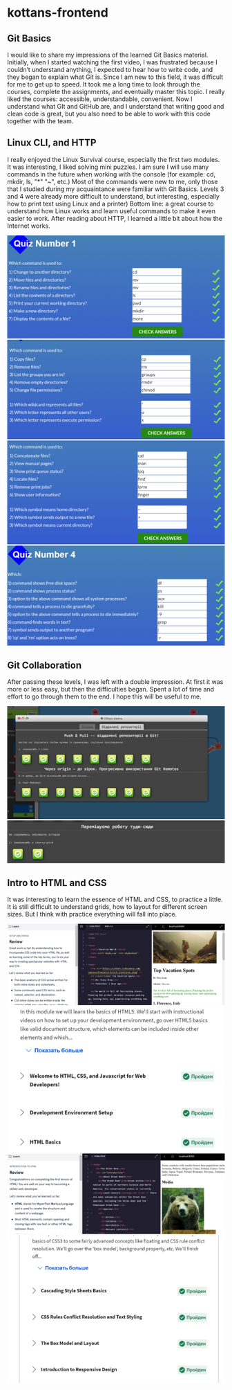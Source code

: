 # kottans-frontend

## Git Basics

I would like to share my impressions of the learned Git Basics material. Initially, when I started watching the first video, I was frustrated because I couldn’t understand anything, I expected to hear how to write code, and they began to explain what Git is. Since I am new to this field, it was difficult for me to get up to speed. It took me a long time to look through the courses, complete the assignments, and eventually master this topic. I really liked the courses: accessible, understandable, convenient. Now I understand what GIt and GitHub are, and I understand that writing good and clean code is great, but you also need to be able to work with this code together with the team.

## Linux CLI, and HTTP

I really enjoyed the Linux Survival course, especially the first two modules. It was interesting, I liked solving mini puzzles. I am sure I will use many commands in the future when working with the console (for example: cd, mkdir, ls, "\*" "~", etc.) Most of the commands were new to me, only those that I studied during my acquaintance were familiar with Git Basics. Levels 3 and 4 were already more difficult to understand, but interesting, especially how to print text using Linux and a printer)
Bottom line: a great course to understand how Linux works and learn useful commands to make it even easier to work.
After reading about HTTP, I learned a little bit about how the Internet works.

![Module 1](./task_linux_cli/module1.png "Module 1")
![Module 2](./task_linux_cli/module2.png "Module 2")
![Module 3](./task_linux_cli/module3.png "Module 3")
![Module 4](./task_linux_cli/module4.png "Module 4")

## Git Collaboration

After passing these levels, I was left with a double impression. At first it was more or less easy, but then the difficulties began. Spent a lot of time and effort to go through them to the end. I hope this will be useful to me.

![Screenshot 1](./task_git_collaboration/Screenshot1.png "Screenshot 1")
![Module 2](./task_git_collaboration/Screenshot2.png "Module 2")

## Intro to HTML and CSS

It was interesting to learn the essence of HTML and CSS, to practice a little. It is still difficult to understand grids, how to layout for different screen sizes. But I think with practice everything will fall into place.

![Screenshot 2](./task_html_css_intro/Screenshot_1.png "Screenshot 1")
![Screenshot 2](./task_html_css_intro/Screenshot_2.png "Screenshot 2")
![Screenshot 3](./task_html_css_intro/Screenshot_3.png "Screenshot 3")
![Screenshot 4](./task_html_css_intro/Screenshot_4.png "Screenshot 4")
